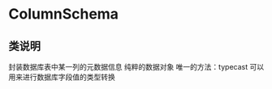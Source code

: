 ColumnSchema
================


类说明
----------------
封装数据库表中某一列的元数据信息
纯粹的数据对象  唯一的方法：typecast 可以用来进行数据库字段值的类型转换